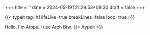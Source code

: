 +++
title = ''
date = 2024-05-19T21:29:53+09:30
draft = false
+++

{{< typeit
  tag=h1
  lifeLike=true
  breakLines=false
  loop=true >}}

Hello, I'm Atops.
I use Arch Btw.
{{< /typeit >}}